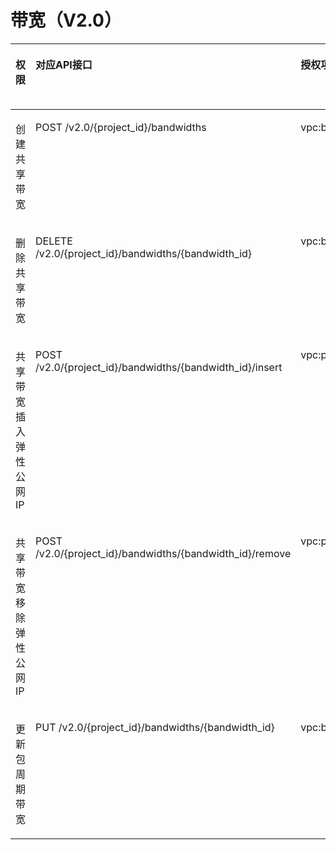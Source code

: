 # 带宽（V2.0）<a name="eip_apipermission_0004"></a>

<a name="zh-cn_topic_0201534017_table11714123643216"></a>
<table><thead align="left"><tr id="zh-cn_topic_0201534017_row1189103603211"><th class="cellrowborder" valign="top" width="13.561356135613561%" id="mcps1.1.6.1.1"><p id="zh-cn_topic_0201534017_p12228124517563"><a name="zh-cn_topic_0201534017_p12228124517563"></a><a name="zh-cn_topic_0201534017_p12228124517563"></a>权限</p>
</th>
<th class="cellrowborder" valign="top" width="28.312831283128315%" id="mcps1.1.6.1.2"><p id="zh-cn_topic_0201534017_p24367414363"><a name="zh-cn_topic_0201534017_p24367414363"></a><a name="zh-cn_topic_0201534017_p24367414363"></a>对应API接口</p>
</th>
<th class="cellrowborder" valign="top" width="21.04210421042104%" id="mcps1.1.6.1.3"><p id="zh-cn_topic_0201534017_p2436194193616"><a name="zh-cn_topic_0201534017_p2436194193616"></a><a name="zh-cn_topic_0201534017_p2436194193616"></a>授权项(Action)</p>
</th>
<th class="cellrowborder" valign="top" width="19.711971197119713%" id="mcps1.1.6.1.4"><p id="zh-cn_topic_0201534017_p5985736163016"><a name="zh-cn_topic_0201534017_p5985736163016"></a><a name="zh-cn_topic_0201534017_p5985736163016"></a>IAM项目(Project)</p>
</th>
<th class="cellrowborder" valign="top" width="17.37173717371737%" id="mcps1.1.6.1.5"><p id="zh-cn_topic_0201534017_p8985133619300"><a name="zh-cn_topic_0201534017_p8985133619300"></a><a name="zh-cn_topic_0201534017_p8985133619300"></a>企业项目(Enterprise Project)</p>
</th>
</tr>
</thead>
<tbody><tr id="zh-cn_topic_0201534017_row2893836163216"><td class="cellrowborder" valign="top" width="13.561356135613561%" headers="mcps1.1.6.1.1 "><p id="zh-cn_topic_0201534017_p289363693211"><a name="zh-cn_topic_0201534017_p289363693211"></a><a name="zh-cn_topic_0201534017_p289363693211"></a>创建共享带宽</p>
</td>
<td class="cellrowborder" valign="top" width="28.312831283128315%" headers="mcps1.1.6.1.2 "><p id="zh-cn_topic_0201534017_p189363623210"><a name="zh-cn_topic_0201534017_p189363623210"></a><a name="zh-cn_topic_0201534017_p189363623210"></a>POST /v2.0/{project_id}/bandwidths</p>
</td>
<td class="cellrowborder" valign="top" width="21.04210421042104%" headers="mcps1.1.6.1.3 "><p id="zh-cn_topic_0201534017_p16893436153218"><a name="zh-cn_topic_0201534017_p16893436153218"></a><a name="zh-cn_topic_0201534017_p16893436153218"></a>vpc:bandwidths:create</p>
</td>
<td class="cellrowborder" valign="top" width="19.711971197119713%" headers="mcps1.1.6.1.4 "><p id="zh-cn_topic_0201534017_p15756115919276"><a name="zh-cn_topic_0201534017_p15756115919276"></a><a name="zh-cn_topic_0201534017_p15756115919276"></a>√</p>
</td>
<td class="cellrowborder" valign="top" width="17.37173717371737%" headers="mcps1.1.6.1.5 "><p id="zh-cn_topic_0201534017_p193691154133112"><a name="zh-cn_topic_0201534017_p193691154133112"></a><a name="zh-cn_topic_0201534017_p193691154133112"></a>√</p>
</td>
</tr>
<tr id="zh-cn_topic_0201534017_row198931336143219"><td class="cellrowborder" valign="top" width="13.561356135613561%" headers="mcps1.1.6.1.1 "><p id="zh-cn_topic_0201534017_p19893536143218"><a name="zh-cn_topic_0201534017_p19893536143218"></a><a name="zh-cn_topic_0201534017_p19893536143218"></a>删除共享带宽</p>
</td>
<td class="cellrowborder" valign="top" width="28.312831283128315%" headers="mcps1.1.6.1.2 "><p id="zh-cn_topic_0201534017_p20893203693218"><a name="zh-cn_topic_0201534017_p20893203693218"></a><a name="zh-cn_topic_0201534017_p20893203693218"></a>DELETE /v2.0/{project_id}/bandwidths/{bandwidth_id}</p>
</td>
<td class="cellrowborder" valign="top" width="21.04210421042104%" headers="mcps1.1.6.1.3 "><p id="zh-cn_topic_0201534017_p14893163623216"><a name="zh-cn_topic_0201534017_p14893163623216"></a><a name="zh-cn_topic_0201534017_p14893163623216"></a>vpc:bandwidths:delete</p>
</td>
<td class="cellrowborder" valign="top" width="19.711971197119713%" headers="mcps1.1.6.1.4 "><p id="zh-cn_topic_0201534017_p1475655902719"><a name="zh-cn_topic_0201534017_p1475655902719"></a><a name="zh-cn_topic_0201534017_p1475655902719"></a>√</p>
</td>
<td class="cellrowborder" valign="top" width="17.37173717371737%" headers="mcps1.1.6.1.5 "><p id="zh-cn_topic_0201534017_p153706545313"><a name="zh-cn_topic_0201534017_p153706545313"></a><a name="zh-cn_topic_0201534017_p153706545313"></a>√</p>
</td>
</tr>
<tr id="zh-cn_topic_0201534017_row1389333616321"><td class="cellrowborder" valign="top" width="13.561356135613561%" headers="mcps1.1.6.1.1 "><p id="zh-cn_topic_0201534017_p98935364327"><a name="zh-cn_topic_0201534017_p98935364327"></a><a name="zh-cn_topic_0201534017_p98935364327"></a>共享带宽插入弹性公网IP</p>
</td>
<td class="cellrowborder" valign="top" width="28.312831283128315%" headers="mcps1.1.6.1.2 "><p id="zh-cn_topic_0201534017_p1489311368324"><a name="zh-cn_topic_0201534017_p1489311368324"></a><a name="zh-cn_topic_0201534017_p1489311368324"></a>POST /v2.0/{project_id}/bandwidths/{bandwidth_id}/insert</p>
</td>
<td class="cellrowborder" valign="top" width="21.04210421042104%" headers="mcps1.1.6.1.3 "><p id="zh-cn_topic_0201534017_p589483603220"><a name="zh-cn_topic_0201534017_p589483603220"></a><a name="zh-cn_topic_0201534017_p589483603220"></a>vpc:publicIps:insert</p>
</td>
<td class="cellrowborder" valign="top" width="19.711971197119713%" headers="mcps1.1.6.1.4 "><p id="zh-cn_topic_0201534017_p167561459142711"><a name="zh-cn_topic_0201534017_p167561459142711"></a><a name="zh-cn_topic_0201534017_p167561459142711"></a>√</p>
</td>
<td class="cellrowborder" valign="top" width="17.37173717371737%" headers="mcps1.1.6.1.5 "><p id="zh-cn_topic_0201534017_p1370175418319"><a name="zh-cn_topic_0201534017_p1370175418319"></a><a name="zh-cn_topic_0201534017_p1370175418319"></a>√</p>
</td>
</tr>
<tr id="zh-cn_topic_0201534017_row289412363329"><td class="cellrowborder" valign="top" width="13.561356135613561%" headers="mcps1.1.6.1.1 "><p id="zh-cn_topic_0201534017_p1989463618324"><a name="zh-cn_topic_0201534017_p1989463618324"></a><a name="zh-cn_topic_0201534017_p1989463618324"></a>共享带宽移除弹性公网IP</p>
</td>
<td class="cellrowborder" valign="top" width="28.312831283128315%" headers="mcps1.1.6.1.2 "><p id="zh-cn_topic_0201534017_p6894836163215"><a name="zh-cn_topic_0201534017_p6894836163215"></a><a name="zh-cn_topic_0201534017_p6894836163215"></a>POST /v2.0/{project_id}/bandwidths/{bandwidth_id}/remove</p>
</td>
<td class="cellrowborder" valign="top" width="21.04210421042104%" headers="mcps1.1.6.1.3 "><p id="zh-cn_topic_0201534017_p089443619327"><a name="zh-cn_topic_0201534017_p089443619327"></a><a name="zh-cn_topic_0201534017_p089443619327"></a>vpc:publicIps:remove</p>
</td>
<td class="cellrowborder" valign="top" width="19.711971197119713%" headers="mcps1.1.6.1.4 "><p id="zh-cn_topic_0201534017_p9757145912271"><a name="zh-cn_topic_0201534017_p9757145912271"></a><a name="zh-cn_topic_0201534017_p9757145912271"></a>√</p>
</td>
<td class="cellrowborder" valign="top" width="17.37173717371737%" headers="mcps1.1.6.1.5 "><p id="zh-cn_topic_0201534017_p19370155411318"><a name="zh-cn_topic_0201534017_p19370155411318"></a><a name="zh-cn_topic_0201534017_p19370155411318"></a>√</p>
</td>
</tr>
<tr id="zh-cn_topic_0201534017_row3894113610320"><td class="cellrowborder" valign="top" width="13.561356135613561%" headers="mcps1.1.6.1.1 "><p id="zh-cn_topic_0201534017_p28948362320"><a name="zh-cn_topic_0201534017_p28948362320"></a><a name="zh-cn_topic_0201534017_p28948362320"></a>更新包周期带宽</p>
</td>
<td class="cellrowborder" valign="top" width="28.312831283128315%" headers="mcps1.1.6.1.2 "><p id="zh-cn_topic_0201534017_p68942036153220"><a name="zh-cn_topic_0201534017_p68942036153220"></a><a name="zh-cn_topic_0201534017_p68942036153220"></a>PUT /v2.0/{project_id}/bandwidths/{bandwidth_id}</p>
</td>
<td class="cellrowborder" valign="top" width="21.04210421042104%" headers="mcps1.1.6.1.3 "><p id="zh-cn_topic_0201534017_p2894336163213"><a name="zh-cn_topic_0201534017_p2894336163213"></a><a name="zh-cn_topic_0201534017_p2894336163213"></a>vpc:bandwidths:update</p>
</td>
<td class="cellrowborder" valign="top" width="19.711971197119713%" headers="mcps1.1.6.1.4 "><p id="zh-cn_topic_0201534017_p187577594276"><a name="zh-cn_topic_0201534017_p187577594276"></a><a name="zh-cn_topic_0201534017_p187577594276"></a>√</p>
</td>
<td class="cellrowborder" valign="top" width="17.37173717371737%" headers="mcps1.1.6.1.5 "><p id="zh-cn_topic_0201534017_p10370105493116"><a name="zh-cn_topic_0201534017_p10370105493116"></a><a name="zh-cn_topic_0201534017_p10370105493116"></a>√</p>
</td>
</tr>
</tbody>
</table>

